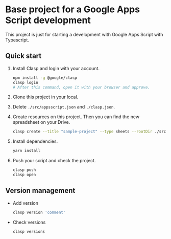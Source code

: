 # Base project for a Google Apps Script development

This project is just for starting a development with Google Apps Script with Typescript.

## Quick start

1. Install Clasp and login with your account.

   ```bash
   npm install -g @google/clasp
   clasp login
   # After this command, open it with your browser and approve.
   ```

1. Clone this project in your local.
1. Delete `./src/appsscript.json` and `./clasp.json`.
1. Create resources on this project. Then you can find the new spreadsheet on your Drive.

   ```bash
   clasp create --title "sample-project" --type sheets --rootDir ./src
   ```

1. Install dependencies.

   ```bash
   yarn install
   ```

1. Push your script and check the project.

   ```bash
   clasp push
   clasp open
   ```

## Version management

- Add version

  ```bash
  clasp version 'comment'
  ```

- Check versions

  ```bash
  clasp versions
  ```
